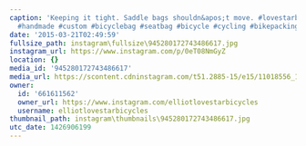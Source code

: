 ```yaml
---
caption: 'Keeping it tight. Saddle bags shouldn&apos;t move. #lovestarbicyclebags
  #handmade #custom #bicyclebag #seatbag #bicycle #cycling #bikepacking #SewRad'
date: '2015-03-21T02:49:59'
fullsize_path: instagram\fullsize\945280172743486617.jpg
instagram_url: https://www.instagram.com/p/0eT08NmGyZ
location: {}
media_id: '945280172743486617'
media_url: https://scontent.cdninstagram.com/t51.2885-15/e15/11018556_1418639458446640_681084759_n.jpg?ig_cache_key=OTQ1MjgwMTcyNzQzNDg2NjE3.2
owner:
  id: '661611562'
  owner_url: https://www.instagram.com/elliotlovestarbicycles
  username: elliotlovestarbicycles
thumbnail_path: instagram\thumbnails\945280172743486617.jpg
utc_date: 1426906199
---
```

